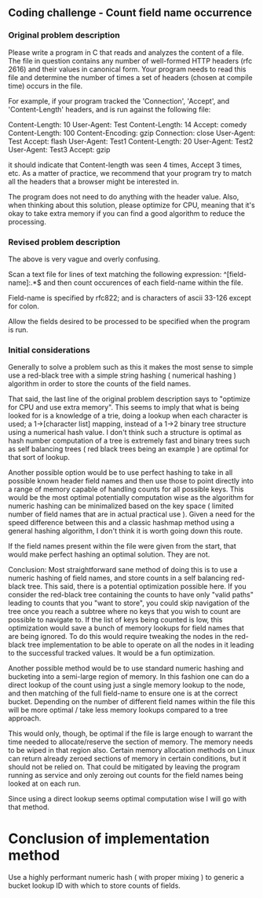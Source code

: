 ## Coding challenge - Count field name occurrence

### Original problem description

Please write a program in C that reads and analyzes the content of a file. The file in question contains any number of well-formed
HTTP headers (rfc 2616) and their values in canonical form. Your program needs to read this file and determine the number of times
a set of headers (chosen at compile time) occurs in the file.

For example, if your program tracked the 'Connection', 'Accept', and 'Content-Length' headers, and is run against the following file:

<file start>
Content-Length: 10
User-Agent: Test
Content-Length: 14
Accept: comedy
Content-Length: 100
Content-Encoding: gzip
Connection: close
User-Agent: Test
Accept: flash
User-Agent: Test1
Content-Length: 20
User-Agent: Test2
User-Agent: Test3
Accept: gzip
<file end>

it should indicate that Content-length was seen 4 times, Accept 3 times, etc. As a matter of practice, we recommend that
your program try to match all the headers that a browser might be interested in.

The program does not need to do anything with the header value. Also, when thinking about this solution, please optimize for
CPU, meaning that it's okay to take extra memory if you can find a good algorithm to reduce the processing.

### Revised problem description

The above is very vague and overly confusing.

Scan a text file for lines of text matching the following expression: ^[field-name]:.*$
and then count occurences of each field-name within the file.

Field-name is specified by rfc822; and is characters of ascii 33-126 except for colon.

Allow the fields desired to be processed to be specified when the program is run.

### Initial considerations

Generally to solve a problem such as this it makes the most sense to simple use a red-black tree with a simple
string hashing ( numerical hashing ) algorithm in order to store the counts of the field names.

That said, the last line of the original problem description says to "optimize for CPU and use extra memory".
This seems to imply that what is being looked for is a knowledge of a trie, doing a lookup when each character
is used; a 1->[character list] mapping, instead of a 1->2 binary tree structure using a numerical hash value.
I don't think such a structure is optimal as hash number computation of a tree is extremely fast and binary trees
such as self balancing trees ( red black trees being an example ) are optimal for that sort of lookup.

Another possible option would be to use perfect hashing to take in all possible known header field names and then
use those to point directly into a range of memory capable of handling counts for all possible keys. This would be the
most optimal potentially computation wise as the algorithm for numeric hashing can be minimalized based on the key
space ( limited number of field names that are in actual practical use ). Given a need for the speed difference between
this and a classic hashmap method using a general hashing algorithm, I don't think it is worth going down this route.

If the field names present within the file were given from the start, that would make perfect hashing an optimal
solution. They are not.

Conclusion: Most straightforward sane method of doing this is to use a numeric hashing of field names, and store
counts in a self balancing red-black tree. This said, there is a potential optimization possible here. If you consider
the red-black tree containing the counts to have only "valid paths" leading to counts that you "want to store", you
could skip navigation of the tree once you reach a subtree where no keys that you wish to count are possible to
navigate to. If the list of keys being counted is low, this optimization would save a bunch of memory lookups for
field names that are being ignored. To do this would require tweaking the nodes in the red-black tree implementation
to be able to operate on all the nodes in it leading to the successful tracked values. It would be a fun optimization.

Another possible method would be to use standard numeric hashing and bucketing into a semi-large region of memory.
In this fashion one can do a direct lookup of the count using just a single memory lookup to the node, and then
matching of the full field-name to ensure one is at the correct bucket. Depending on the number of different field
names within the file this will be more optimal / take less memory lookups compared to a tree approach.

This would only, though, be optimal if the file is large enough to warrant the time needed to allocate/reserve the
section of memory. The memory needs to be wiped in that region also. Certain memory allocation methods on Linux
can return already zeroed sections of memory in certain conditions, but it should not be relied on. That could be
mitigated by leaving the program running as service and only zeroing out counts for the field names being looked at
on each run.

Since using a direct lookup seems optimal computation wise I will go with that method.

# Conclusion of implementation method

Use a highly performant numeric hash ( with proper mixing ) to generic a bucket lookup ID with which to store counts
of fields.
